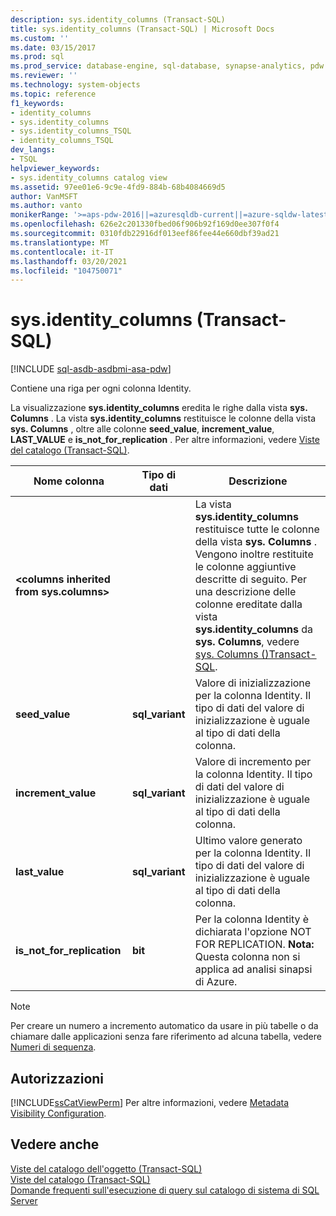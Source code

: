 ```yaml
---
description: sys.identity_columns (Transact-SQL)
title: sys.identity_columns (Transact-SQL) | Microsoft Docs
ms.custom: ''
ms.date: 03/15/2017
ms.prod: sql
ms.prod_service: database-engine, sql-database, synapse-analytics, pdw
ms.reviewer: ''
ms.technology: system-objects
ms.topic: reference
f1_keywords:
- identity_columns
- sys.identity_columns
- sys.identity_columns_TSQL
- identity_columns_TSQL
dev_langs:
- TSQL
helpviewer_keywords:
- sys.identity_columns catalog view
ms.assetid: 97ee01e6-9c9e-4fd9-884b-68b4084669d5
author: VanMSFT
ms.author: vanto
monikerRange: '>=aps-pdw-2016||=azuresqldb-current||=azure-sqldw-latest||>=sql-server-2016||>=sql-server-linux-2017||=azuresqldb-mi-current'
ms.openlocfilehash: 626e2c201330fbed06f906b92f169d0ee307f0f4
ms.sourcegitcommit: 0310fdb22916df013eef86fee44e660dbf39ad21
ms.translationtype: MT
ms.contentlocale: it-IT
ms.lasthandoff: 03/20/2021
ms.locfileid: "104750071"
---
```

# <a name="sysidentity_columns-transact-sql"></a>sys.identity_columns (Transact-SQL)
[!INCLUDE [sql-asdb-asdbmi-asa-pdw](../../includes/applies-to-version/sql-asdb-asdbmi-asa-pdw.md)]

  Contiene una riga per ogni colonna Identity.  
  
 La visualizzazione **sys.identity_columns** eredita le righe dalla vista **sys. Columns** . La vista **sys.identity_columns** restituisce le colonne della vista **sys. Columns** , oltre alle colonne **seed_value**, **increment_value**, **LAST_VALUE** e **is_not_for_replication** . Per altre informazioni, vedere [Viste del catalogo &#40;Transact-SQL&#41;](../../relational-databases/system-catalog-views/catalog-views-transact-sql.md).  
  
|Nome colonna|Tipo di dati|Descrizione|  
|-----------------|---------------|-----------------|  
|**\<columns inherited from sys.columns>**||La vista **sys.identity_columns** restituisce tutte le colonne della vista **sys. Columns** . Vengono inoltre restituite le colonne aggiuntive descritte di seguito. Per una descrizione delle colonne ereditate dalla vista **sys.identity_columns** da **sys. Columns**, vedere [sys. Columns &#40;&#41;Transact-SQL](../../relational-databases/system-catalog-views/sys-columns-transact-sql.md).|  
|**seed_value**|**sql_variant**|Valore di inizializzazione per la colonna Identity. Il tipo di dati del valore di inizializzazione è uguale al tipo di dati della colonna.|  
|**increment_value**|**sql_variant**|Valore di incremento per la colonna Identity. Il tipo di dati del valore di inizializzazione è uguale al tipo di dati della colonna.|  
|**last_value**|**sql_variant**|Ultimo valore generato per la colonna Identity. Il tipo di dati del valore di inizializzazione è uguale al tipo di dati della colonna.|  
|**is_not_for_replication**|**bit**|Per la colonna Identity è dichiarata l'opzione NOT FOR REPLICATION. **Nota:** Questa colonna non si applica ad analisi sinapsi di Azure.|  
  
> [!NOTE]  
>  Per creare un numero a incremento automatico da usare in più tabelle o da chiamare dalle applicazioni senza fare riferimento ad alcuna tabella, vedere [Numeri di sequenza](../../relational-databases/sequence-numbers/sequence-numbers.md).  
  
## <a name="permissions"></a>Autorizzazioni  
 [!INCLUDE[ssCatViewPerm](../../includes/sscatviewperm-md.md)] Per altre informazioni, vedere [Metadata Visibility Configuration](../../relational-databases/security/metadata-visibility-configuration.md).  
  
## <a name="see-also"></a>Vedere anche  
 [Viste del catalogo dell'oggetto &#40;Transact-SQL&#41;](../../relational-databases/system-catalog-views/object-catalog-views-transact-sql.md)   
 [Viste del catalogo &#40;Transact-SQL&#41;](../../relational-databases/system-catalog-views/catalog-views-transact-sql.md)   
 [Domande frequenti sull'esecuzione di query sul catalogo di sistema di SQL Server](../../relational-databases/system-catalog-views/querying-the-sql-server-system-catalog-faq.yml)  
  
  
